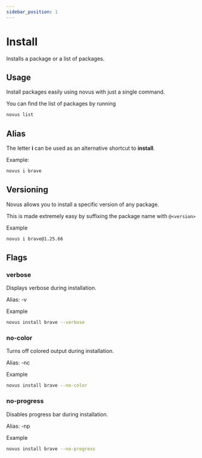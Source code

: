 ```yaml
---
sidebar_position: 1
---
```


# Install

Installs a package or a list of packages.

## Usage

Install packages easily using novus with just a single command.

You can find the list of packages by running

```bash
novus list
```

## Alias

The letter **i** can be used as an alternative shortcut to **install**.

Example:

```bash
novus i brave
```

## Versioning

Novus allows you to install a specific version of any package.

This is made extremely easy by suffixing the package name with `@<version>`

Example

```bash
novus i brave@1.25.66
```

## Flags

### verbose

Displays verbose during installation.

Alias: -v

Example

```bash
novus install brave --verbose
```

### no-color

Turns off colored output during installation.

Alias: -nc

Example

```bash
novus install brave --no-color
```

### no-progress

Disables progress bar during installation.

Alias: -np

Example

```bash
novus install brave --no-progress
```
